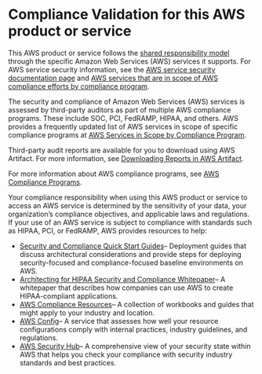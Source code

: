 # Compliance Validation for this AWS product or service<a name="compliance-validation"></a>

This AWS product or service follows the [shared responsibility model](https://aws.amazon.com/compliance/shared-responsibility-model) through the specific Amazon Web Services \(AWS\) services it supports\. For AWS service security information, see the [AWS service security documentation page](https://aws.amazon.com/security/?id=docs_gateway#aws-security) and [AWS services that are in scope of AWS compliance efforts by compliance program](https://aws.amazon.com/compliance/services-in-scope/)\.

The security and compliance of Amazon Web Services \(AWS\) services is assessed by third\-party auditors as part of multiple AWS compliance programs\. These include SOC, PCI, FedRAMP, HIPAA, and others\. AWS provides a frequently updated list of AWS services in scope of specific compliance programs at [AWS Services in Scope by Compliance Program](https://aws.amazon.com/compliance/services-in-scope/)\.

Third\-party audit reports are available for you to download using AWS Artifact\. For more information, see [Downloading Reports in AWS Artifact](https://docs.aws.amazon.com/artifact/latest/ug/downloading-documents.html)\.

For more information about AWS compliance programs, see [AWS Compliance Programs](https://aws.amazon.com/compliance/programs/)\.

Your compliance responsibility when using this AWS product or service to access an AWS service is determined by the sensitivity of your data, your organization’s compliance objectives, and applicable laws and regulations\. If your use of an AWS service is subject to compliance with standards such as HIPAA, PCI, or FedRAMP, AWS provides resources to help:
+  [Security and Compliance Quick Start Guides](https://aws.amazon.com/quickstart/?quickstart-all.sort-by=item.additionalFields.updateDate&amp;quickstart-all.sort-order=desc&amp;awsf.quickstart-homepage-filter=categories%23security-identity-compliance)– Deployment guides that discuss architectural considerations and provide steps for deploying security\-focused and compliance\-focused baseline environments on AWS\.
+  [Architecting for HIPAA Security and Compliance Whitepaper](https://d0.awsstatic.com/whitepapers/compliance/AWS_HIPAA_Compliance_Whitepaper.pdf)– A whitepaper that describes how companies can use AWS to create HIPAA\-compliant applications\.
+  [AWS Compliance Resources](https://aws.amazon.com/compliance/resources/)– A collection of workbooks and guides that might apply to your industry and location\.
+  [AWS Config](https://aws.amazon.com/config/)– A service that assesses how well your resource configurations comply with internal practices, industry guidelines, and regulations\.
+  [AWS Security Hub](https://aws.amazon.com/security-hub)– A comprehensive view of your security state within AWS that helps you check your compliance with security industry standards and best practices\.